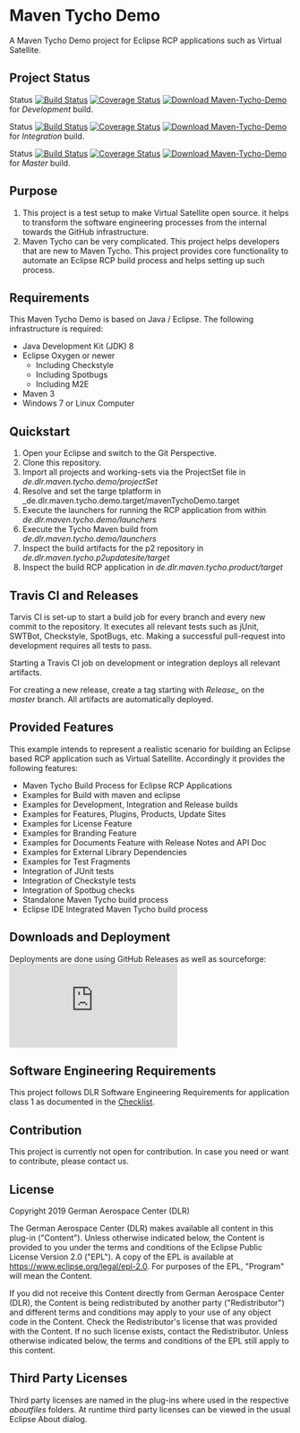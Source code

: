 # Maven Tycho Demo

A Maven Tycho Demo project for Eclipse RCP applications such as Virtual Satellite.

## Project Status

Status [![Build Status](https://travis-ci.org/DLR-SC/Maven-Tycho-Demo.svg?branch=development)](https://travis-ci.org/DLR-SC/Maven-Tycho-Demo) [![Coverage Status](https://codecov.io/gh/DLR-SC/Maven-Tycho-Demo/branch/development/graph/badge.svg)](https://codecov.io/gh/DLR-SC/Maven-Tycho-Demo) [![Download Maven-Tycho-Demo](https://img.shields.io/sourceforge/dt/maven-tycho-demo.svg)](https://sourceforge.net/projects/maven-tycho-demo/files/development/) for *Development* build.

Status [![Build Status](https://travis-ci.org/DLR-SC/Maven-Tycho-Demo.svg?branch=integration)](https://travis-ci.org/DLR-SC/Maven-Tycho-Demo) [![Coverage Status](https://codecov.io/gh/DLR-SC/Maven-Tycho-Demo/branch/integration/graph/badge.svg)](https://codecov.io/gh/DLR-SC/Maven-Tycho-Demo) [![Download Maven-Tycho-Demo](https://img.shields.io/sourceforge/dt/maven-tycho-demo.svg)](https://sourceforge.net/projects/maven-tycho-demo/files/integration/) for *Integration* build.

Status [![Build Status](https://travis-ci.org/DLR-SC/Maven-Tycho-Demo.svg?branch=master)](https://travis-ci.org/DLR-SC/Maven-Tycho-Demo) [![Coverage Status](https://codecov.io/gh/DLR-SC/Maven-Tycho-Demo/branch/master/graph/badge.svg)](https://codecov.io/gh/DLR-SC/Maven-Tycho-Demo) [![Download Maven-Tycho-Demo](https://img.shields.io/sourceforge/dt/maven-tycho-demo.svg)](https://sourceforge.net/projects/maven-tycho-demo/files/release/) for *Master* build.

## Purpose

1. This project is a test setup to make Virtual Satellite open source. it helps to transform the software engineering processes from the internal towards the GitHub infrastructure. 
2. Maven Tycho can be very complicated. This project helps developers that are new to Maven Tycho. This project provides core functionality to automate an Eclipse RCP build process and helps setting up such process.

## Requirements 

This Maven Tycho Demo is based on Java / Eclipse. The following infrastructure is required:
 - Java Development Kit (JDK) 8
 - Eclipse Oxygen or newer
   - Including Checkstyle
   - Including Spotbugs
   - Including M2E
 - Maven 3
 - Windows 7 or Linux Computer

## Quickstart

1. Open your Eclipse and switch to the Git Perspective.
2. Clone this repository.
3. Import all projects and working-sets via the ProjectSet file in _de.dlr.maven.tycho.demo/projectSet_
4. Resolve and set the targe tplatform in _de.dlr.maven.tycho.demo.target/mavenTychoDemo.target
5. Execute the launchers for running the RCP application from within _de.dlr.maven.tycho.demo/launchers_
6. Execute the Tycho Maven build from _de.dlr.maven.tycho.demo/launchers_
7. Inspect the build artifacts for the p2 repository in _de.dlr.maven.tycho.p2updatesite/target_
7. Inspect the build RCP application in _de.dlr.maven.tycho.product/target_

## Travis CI and Releases

Tarvis CI is set-up to start a build job for every branch and every new commit to the repository. It executes all relevant tests such as jUnit, SWTBot, Checkstyle, SpotBugs, etc. Making a successful pull-request into development requires all tests to pass.

Starting a Travis CI job on development or integration deploys all relevant artifacts.

For creating a new release, create a tag starting with *Release_* on the *master* branch. All artifacts are automatically deployed.

## Provided Features

This example intends to represent a realistic scenario for building an Eclipse based RCP application such as Virtual Satellite. Accordingly it provides the following features:
 - Maven Tycho Build Process for Eclipse RCP Applications
 - Examples for Build with maven and eclipse
 - Examples for Development, Integration and Release builds
 - Examples for Features, Plugins, Products, Update Sites
 - Examples for License Feature
 - Examples for Branding Feature
 - Examples for Documents Feature with Release Notes and API Doc
 - Examples for External Library Dependencies
 - Examples for Test Fragments	
 - Integration of JUnit tests
 - Integration of Checkstyle tests
 - Integration of Spotbug checks
 - Standalone Maven Tycho build process
 - Eclipse IDE Integrated Maven Tycho build process

## Downloads and Deployment

Deployments are done using GitHub Releases as well as sourceforge: [![Download Maven-Tycho-Demo](https://sourceforge.net/sflogo.php?type=13&group_id=3065053)](https://sourceforge.net/projects/maven-tycho-demo/files/)

## Software Engineering Requirements

This project follows DLR Software Engineering Requirements for application class 1 as documented in the [Checklist](se_checklist_app_class_1.md).
 
## Contribution

This project is currently not open for contribution. In case you need or want to contribute, please contact us. 

## License

Copyright 2019 German Aerospace Center (DLR)

The German Aerospace Center (DLR) makes available all content in this plug-in ("Content").  Unless otherwise indicated below, the Content is provided to you under the terms and conditions of the Eclipse Public License Version 2.0 ("EPL").  A copy of the EPL is available at https://www.eclipse.org/legal/epl-2.0. For purposes of the EPL, "Program" will mean the Content.

If you did not receive this Content directly from German Aerospace Center (DLR), the Content is being redistributed by another party ("Redistributor") and different terms and conditions may apply to your use of any object code in the Content.  Check the Redistributor's license that was provided with the Content.  If no such license exists, contact the Redistributor.  Unless otherwise indicated below, the terms and conditions of the EPL still apply to this content.<p>

## Third Party Licenses

Third party licenses are named in the plug-ins where used in the respective _aboutfiles_ folders. At runtime third party licenses can be viewed in the usual Eclipse About dialog.

